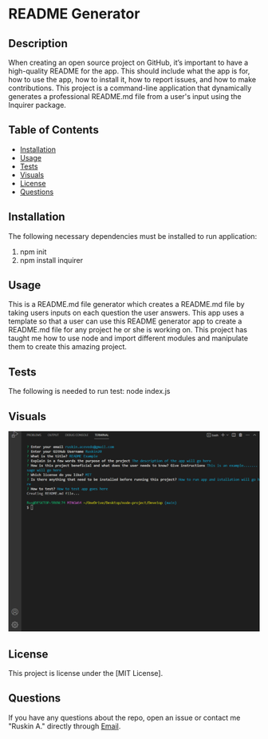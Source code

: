  # README Generator

 ## Description
 When creating an open source project on GitHub, it’s important to have a high-quality README for the app. This should include what the app is for, how to use the app, how to install it, how to report issues, and how to make contributions. This project is a command-line application that dynamically generates a professional README.md file from a user's input using the Inquirer package.
 
 ## Table of Contents
  * [Installation](#installation)
  * [Usage](#usage)
  * [Tests](#tests)
  * [Visuals](#visuals)
  * [License](#license)
  * [Questions](#questions)

## Installation 
The following necessary dependencies must be installed to run application:
1. npm init
2. npm install inquirer


## Usage
This is a README.md file generator which creates a README.md file by taking users inputs on each question the user answers. This app uses a template so that a user can use this README generator app to create a README.md file for any project he or she is working on. This project has taught me how to use node and import different modules and manipulate them to create this amazing project.

## Tests
The following is needed to run test: node index.js

## Visuals
![This is an image](./Develop/assets/images/Screenshot%20(28).png)

## License
This project is license under the [MIT License].

## Questions
If you have any questions about the repo, open an issue or contact me "Ruskin A." directly through [Email](ruskin.acevedo@gmail.com).